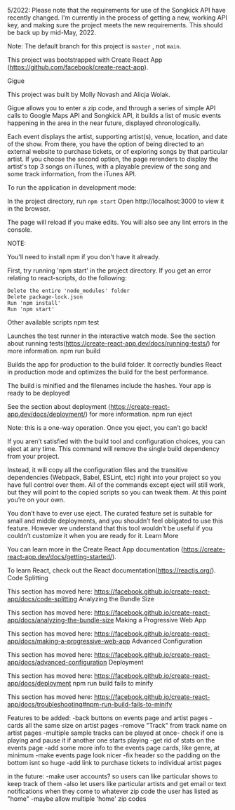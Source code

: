 5/2022: Please note that the requirements for use of the Songkick API have recently changed. I'm currently in the process of getting a new, working API key, and making sure the project meets the new requirements. This should be back up by mid-May, 2022.

Note: The default branch for this project is `master` , not `main`.

This project was bootstrapped with Create React App (https://github.com/facebook/create-react-app).

Gigue

This project was built by Molly Novash and Alicja Wolak.

Gigue allows you to enter a zip code, and through a series of simple API calls to Google Maps API and Songkick API, it builds a list of music events happening in the area in the near future, displayed chronologically.

Each event displays the artist, supporting artist(s), venue, location, and date of the show. From there, you have the option of being directed to an external website to purchase tickets, or of exploring songs by that particular artist. If you choose the second option, the page rerenders to display the artist's top 3 songs on iTunes, with a playable preview of the song and some track information, from the iTunes API.

To run the application in development mode:

In the project directory, run `npm start`
Open http://localhost:3000 to view it in the browser.

The page will reload if you make edits.
You will also see any lint errors in the console.

NOTE:

You'll need to install npm if you don't have it already.

First, try running 'npm start' in the project directory. If you get an error relating to react-scripts, do the following:

    Delete the entire 'node_modules' folder
    Delete package-lock.json
    Run 'npm install'
    Run 'npm start'

Other available scripts
npm test

Launches the test runner in the interactive watch mode.
See the section about running tests(https://create-react-app.dev/docs/running-tests/) for more information.
npm run build

Builds the app for production to the build folder.
It correctly bundles React in production mode and optimizes the build for the best performance.

The build is minified and the filenames include the hashes.
Your app is ready to be deployed!

See the section about deployment (https://create-react-app.dev/docs/deployment/) for more information.
npm run eject

Note: this is a one-way operation. Once you eject, you can’t go back!

If you aren’t satisfied with the build tool and configuration choices, you can eject at any time. This command will remove the single build dependency from your project.

Instead, it will copy all the configuration files and the transitive dependencies (Webpack, Babel, ESLint, etc) right into your project so you have full control over them. All of the commands except eject will still work, but they will point to the copied scripts so you can tweak them. At this point you’re on your own.

You don’t have to ever use eject. The curated feature set is suitable for small and middle deployments, and you shouldn’t feel obligated to use this feature. However we understand that this tool wouldn’t be useful if you couldn’t customize it when you are ready for it.
Learn More

You can learn more in the Create React App documentation (https://create-react-app.dev/docs/getting-started/).

To learn React, check out the React documentation(https://reactjs.org/).
Code Splitting

This section has moved here: https://facebook.github.io/create-react-app/docs/code-splitting
Analyzing the Bundle Size

This section has moved here: https://facebook.github.io/create-react-app/docs/analyzing-the-bundle-size
Making a Progressive Web App

This section has moved here: https://facebook.github.io/create-react-app/docs/making-a-progressive-web-app
Advanced Configuration

This section has moved here: https://facebook.github.io/create-react-app/docs/advanced-configuration
Deployment

This section has moved here: https://facebook.github.io/create-react-app/docs/deployment
npm run build fails to minify

This section has moved here: https://facebook.github.io/create-react-app/docs/troubleshooting#npm-run-build-fails-to-minify

Features to be added:
-back buttons on events page and artist pages
-cards all the same size on artist pages
-remove "Track" from track name on artist pages
-multiple sample tracks can be played at once- check if one is playing and pause it if another one starts playing
-get rid of stats on the events page
-add some more info to the events page cards, like genre, at minimum
-make events page look nicer
-fix header so the padding on the bottom isnt so huge
-add link to purchase tickets to individual artist pages

in the future:
-make user accounts? so users can like particular shows to keep track of them
    -also let users like particular artists and get email or text notifications when they come to whatever zip code the user has listed as "home"
        -maybe allow multiple 'home' zip codes
